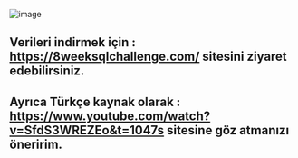![image](https://github.com/user-attachments/assets/68617f6a-2695-4490-bfac-06ae108dd701)


## Verileri indirmek için : https://8weeksqlchallenge.com/ sitesini ziyaret edebilirsiniz.
## Ayrıca Türkçe kaynak olarak : https://www.youtube.com/watch?v=SfdS3WREZEo&t=1047s sitesine göz atmanızı öneririm.
